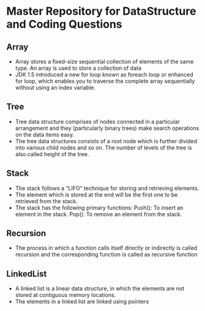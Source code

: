 # Master Repository for DataStructure and Coding Questions

## Array

- Array stores a fixed-size sequential collection of elements of the same type. An array is used to store a collection of data
- JDK 1.5 introduced a new for loop known as foreach loop or enhanced for loop, which enables you to traverse the complete array sequentially without using an index variable.

## Tree

- Tree data structure comprises of nodes connected in a particular arrangement and they (particularly binary trees) make search operations on the data items easy. 
- The tree data structures consists of a root node which is further divided into various child nodes and so on. The number of levels of the tree is also called height of the tree.

## Stack

- The stack follows a “LIFO” technique for storing and retrieving elements. 
- The element which is stored at the end will be the first one to be retrieved from the stack. 
- The stack has the following primary functions:
Push(): To insert an element in the stack.
Pop(): To remove an element from the stack.

## Recursion

- The process in which a function calls itself directly or indirectly is called recursion and the corresponding function is called as recursive function

## LinkedList

- A linked list is a linear data structure, in which the elements are not stored at contiguous memory locations. 
- The elements in a linked list are linked using pointers

